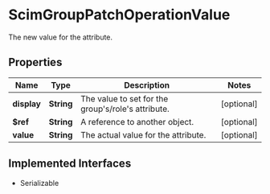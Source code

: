 

# ScimGroupPatchOperationValue

The new value for the attribute.

## Properties

Name | Type | Description | Notes
------------ | ------------- | ------------- | -------------
**display** | **String** | The value to set for the group&#39;s/role&#39;s attribute. |  [optional]
**$ref** | **String** | A reference to another object. |  [optional]
**value** | **String** | The actual value for the attribute. |  [optional]


## Implemented Interfaces

* Serializable


